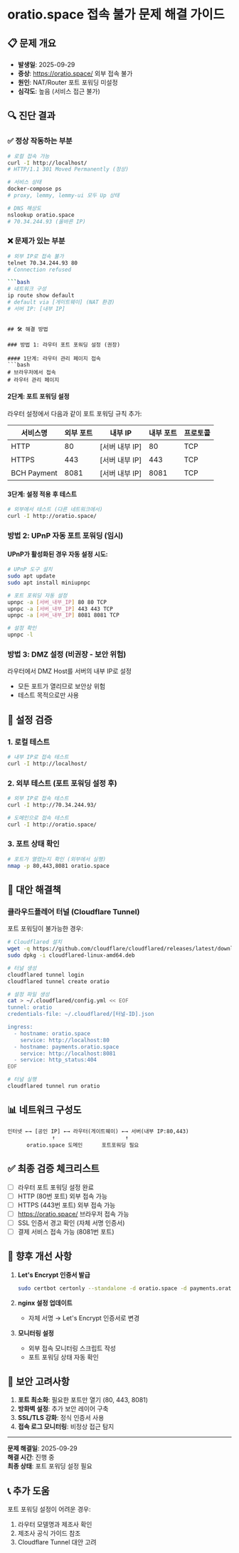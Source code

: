 # oratio.space 접속 불가 문제 해결 가이드

## 📋 문제 개요
- **발생일**: 2025-09-29
- **증상**: https://oratio.space/ 외부 접속 불가
- **원인**: NAT/Router 포트 포워딩 미설정
- **심각도**: 높음 (서비스 접근 불가)

## 🔍 진단 결과

### ✅ 정상 작동하는 부분
```bash
# 로컬 접속 가능
curl -I http://localhost/
# HTTP/1.1 301 Moved Permanently (정상)

# 서비스 상태
docker-compose ps
# proxy, lemmy, lemmy-ui 모두 Up 상태

# DNS 해상도
nslookup oratio.space
# 70.34.244.93 (올바른 IP)
```

### ❌ 문제가 있는 부분
```bash
# 외부 IP로 접속 불가
telnet 70.34.244.93 80
# Connection refused

```bash
# 네트워크 구성
ip route show default
# default via [게이트웨이] (NAT 환경)
# 서버 IP: [내부 IP]
```
```

## 🛠️ 해결 방법

### 방법 1: 라우터 포트 포워딩 설정 (권장)

#### 1단계: 라우터 관리 페이지 접속
```bash
# 브라우저에서 접속
# 라우터 관리 페이지
```

#### 2단계: 포트 포워딩 설정
라우터 설정에서 다음과 같이 포트 포워딩 규칙 추가:

| 서비스명 | 외부 포트 | 내부 IP | 내부 포트 | 프로토콜 |
|---------|----------|---------|----------|----------|
| HTTP | 80 | [서버 내부 IP] | 80 | TCP |
| HTTPS | 443 | [서버 내부 IP] | 443 | TCP |
| BCH Payment | 8081 | [서버 내부 IP] | 8081 | TCP |

#### 3단계: 설정 적용 후 테스트
```bash
# 외부에서 테스트 (다른 네트워크에서)
curl -I http://oratio.space/
```

### 방법 2: UPnP 자동 포트 포워딩 (임시)

#### UPnP가 활성화된 경우 자동 설정 시도:
```bash
# UPnP 도구 설치
sudo apt update
sudo apt install miniupnpc

# 포트 포워딩 자동 설정
upnpc -a [서버_내부_IP] 80 80 TCP
upnpc -a [서버_내부_IP] 443 443 TCP
upnpc -a [서버_내부_IP] 8081 8081 TCP

# 설정 확인
upnpc -l
```

### 방법 3: DMZ 설정 (비권장 - 보안 위험)

라우터에서 DMZ Host를 서버의 내부 IP로 설정
- 모든 포트가 열리므로 보안상 위험
- 테스트 목적으로만 사용

## 🧪 설정 검증

### 1. 로컬 테스트
```bash
# 내부 IP로 접속 테스트
curl -I http://localhost/
```

### 2. 외부 테스트 (포트 포워딩 설정 후)
```bash
# 외부 IP로 접속 테스트
curl -I http://70.34.244.93/

# 도메인으로 접속 테스트
curl -I http://oratio.space/
```

### 3. 포트 상태 확인
```bash
# 포트가 열렸는지 확인 (외부에서 실행)
nmap -p 80,443,8081 oratio.space
```

## 🔧 대안 해결책

### 클라우드플레어 터널 (Cloudflare Tunnel)
포트 포워딩이 불가능한 경우:

```bash
# Cloudflared 설치
wget -q https://github.com/cloudflare/cloudflared/releases/latest/download/cloudflared-linux-amd64.deb
sudo dpkg -i cloudflared-linux-amd64.deb

# 터널 생성
cloudflared tunnel login
cloudflared tunnel create oratio

# 설정 파일 생성
cat > ~/.cloudflared/config.yml << EOF
tunnel: oratio
credentials-file: ~/.cloudflared/[터널-ID].json

ingress:
  - hostname: oratio.space
    service: http://localhost:80
  - hostname: payments.oratio.space
    service: http://localhost:8081
  - service: http_status:404
EOF

# 터널 실행
cloudflared tunnel run oratio
```

## 📊 네트워크 구성도

```
인터넷 ←→ [공인 IP] ←→ 라우터(게이트웨이) ←→ 서버(내부 IP:80,443)
              ↑                      ↑
      oratio.space 도메인      포트포워딩 필요
```

## ✅ 최종 검증 체크리스트

- [ ] 라우터 포트 포워딩 설정 완료
- [ ] HTTP (80번 포트) 외부 접속 가능
- [ ] HTTPS (443번 포트) 외부 접속 가능
- [ ] https://oratio.space/ 브라우저 접속 가능
- [ ] SSL 인증서 경고 확인 (자체 서명 인증서)
- [ ] 결제 서비스 접속 가능 (8081번 포트)

## 🔮 향후 개선 사항

1. **Let's Encrypt 인증서 발급**
   ```bash
   sudo certbot certonly --standalone -d oratio.space -d payments.oratio.space
   ```

2. **nginx 설정 업데이트**
   - 자체 서명 → Let's Encrypt 인증서로 변경

3. **모니터링 설정**
   - 외부 접속 모니터링 스크립트 작성
   - 포트 포워딩 상태 자동 확인

## 🚨 보안 고려사항

1. **포트 최소화**: 필요한 포트만 열기 (80, 443, 8081)
2. **방화벽 설정**: 추가 보안 레이어 구축
3. **SSL/TLS 강화**: 정식 인증서 사용
4. **접속 로그 모니터링**: 비정상 접근 탐지

---

**문제 해결일**: 2025-09-29  
**해결 시간**: 진행 중  
**최종 상태**: 포트 포워딩 설정 필요

## 📞 추가 도움

포트 포워딩 설정이 어려운 경우:
1. 라우터 모델명과 제조사 확인
2. 제조사 공식 가이드 참조
3. Cloudflare Tunnel 대안 고려
